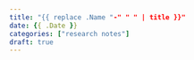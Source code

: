 ```yaml
---
title: "{{ replace .Name "-" " " | title }}"
date: {{ .Date }}
categories: ["research notes"]
draft: true
---
```

